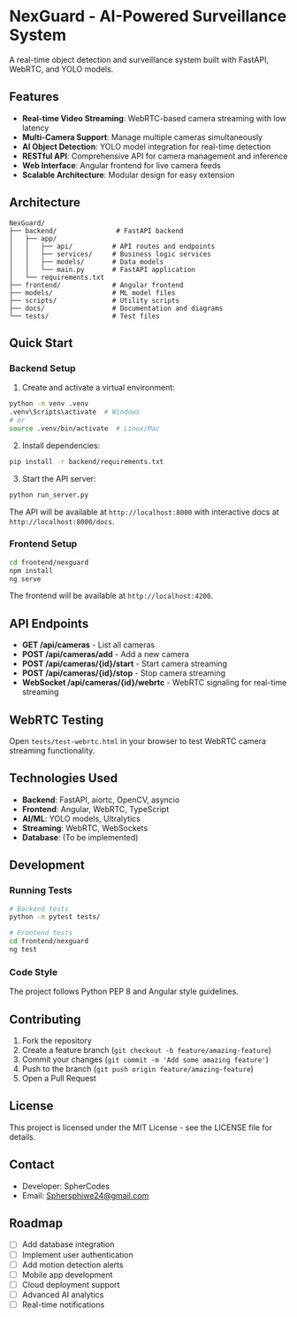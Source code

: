 # NexGuard - AI-Powered Surveillance System

A real-time object detection and surveillance system built with FastAPI, WebRTC, and YOLO models.

## Features

- **Real-time Video Streaming**: WebRTC-based camera streaming with low latency
- **Multi-Camera Support**: Manage multiple cameras simultaneously
- **AI Object Detection**: YOLO model integration for real-time detection
- **RESTful API**: Comprehensive API for camera management and inference
- **Web Interface**: Angular frontend for live camera feeds
- **Scalable Architecture**: Modular design for easy extension

## Architecture

```
NexGuard/
├── backend/               # FastAPI backend
│   ├── app/
│   │   ├── api/          # API routes and endpoints
│   │   ├── services/     # Business logic services
│   │   ├── models/       # Data models
│   │   └── main.py       # FastAPI application
│   └── requirements.txt
├── frontend/             # Angular frontend
├── models/               # ML model files
├── scripts/              # Utility scripts
├── docs/                 # Documentation and diagrams
└── tests/                # Test files
```

## Quick Start

### Backend Setup

1. Create and activate a virtual environment:
```bash
python -m venv .venv
.venv\Scripts\activate  # Windows
# or
source .venv/bin/activate  # Linux/Mac
```

2. Install dependencies:
```bash
pip install -r backend/requirements.txt
```

3. Start the API server:
```bash
python run_server.py
```

The API will be available at `http://localhost:8000` with interactive docs at `http://localhost:8000/docs`.

### Frontend Setup

```bash
cd frontend/nexguard
npm install
ng serve
```

The frontend will be available at `http://localhost:4200`.

## API Endpoints

- **GET /api/cameras** - List all cameras
- **POST /api/cameras/add** - Add a new camera
- **POST /api/cameras/{id}/start** - Start camera streaming
- **POST /api/cameras/{id}/stop** - Stop camera streaming
- **WebSocket /api/cameras/{id}/webrtc** - WebRTC signaling for real-time streaming

## WebRTC Testing

Open `tests/test-webrtc.html` in your browser to test WebRTC camera streaming functionality.

## Technologies Used

- **Backend**: FastAPI, aiortc, OpenCV, asyncio
- **Frontend**: Angular, WebRTC, TypeScript
- **AI/ML**: YOLO models, Ultralytics
- **Streaming**: WebRTC, WebSockets
- **Database**: (To be implemented)

## Development

### Running Tests

```bash
# Backend tests
python -m pytest tests/

# Frontend tests
cd frontend/nexguard
ng test
```

### Code Style

The project follows Python PEP 8 and Angular style guidelines.

## Contributing

1. Fork the repository
2. Create a feature branch (`git checkout -b feature/amazing-feature`)
3. Commit your changes (`git commit -m 'Add some amazing feature'`)
4. Push to the branch (`git push origin feature/amazing-feature`)
5. Open a Pull Request

## License

This project is licensed under the MIT License - see the LICENSE file for details.

## Contact

- Developer: SpherCodes
- Email: Sphersphiwe24@gmail.com

## Roadmap

- [ ] Add database integration
- [ ] Implement user authentication
- [ ] Add motion detection alerts
- [ ] Mobile app development
- [ ] Cloud deployment support
- [ ] Advanced AI analytics
- [ ] Real-time notifications
